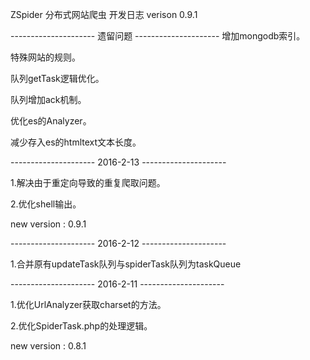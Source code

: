 ZSpider 分布式网站爬虫 开发日志
verison 0.9.1

--------------------- 遗留问题 ---------------------
增加mongodb索引。

特殊网站的规则。

队列getTask逻辑优化。

队列增加ack机制。

优化es的Analyzer。

减少存入es的htmltext文本长度。


--------------------- 2016-2-13 ---------------------

1.解决由于重定向导致的重复爬取问题。

2.优化shell输出。

new version : 0.9.1


--------------------- 2016-2-12 ---------------------

1.合并原有updateTask队列与spiderTask队列为taskQueue


--------------------- 2016-2-11 ---------------------

1.优化UrlAnalyzer获取charset的方法。

2.优化SpiderTask.php的处理逻辑。

new version : 0.8.1